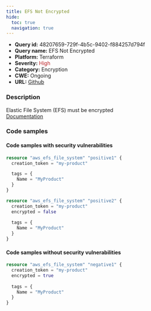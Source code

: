 ```yaml
---
title: EFS Not Encrypted
hide:
  toc: true
  navigation: true
---
```


<style>
  .highlight .hll {
    background-color: #ff171742;
  }
  .md-content {
    max-width: 1100px;
    margin: 0 auto;
  }
</style>

-   **Query id:** 48207659-729f-4b5c-9402-f884257d794f
-   **Query name:** EFS Not Encrypted
-   **Platform:** Terraform
-   **Severity:** <span style="color:#bb2124">High</span>
-   **Category:** Encryption
-   **CWE:** Ongoing
-   **URL:** [Github](https://github.com/Checkmarx/kics/tree/master/assets/queries/terraform/aws/efs_not_encrypted)

### Description
Elastic File System (EFS) must be encrypted<br>
[Documentation](https://registry.terraform.io/providers/hashicorp/aws/latest/docs/resources/efs_file_system#encrypted)

### Code samples
#### Code samples with security vulnerabilities
```tf title="Positive test num. 1 - tf file" hl_lines="1 11"
resource "aws_efs_file_system" "positive1" {
  creation_token = "my-product"

  tags = {
    Name = "MyProduct"
  }
}

resource "aws_efs_file_system" "positive2" {
  creation_token = "my-product"
  encrypted = false
  
  tags = {
    Name = "MyProduct"
  }
}
```


#### Code samples without security vulnerabilities
```tf title="Negative test num. 1 - tf file"
resource "aws_efs_file_system" "negative1" {
  creation_token = "my-product"
  encrypted = true
  
  tags = {
    Name = "MyProduct"
  }
}
```

